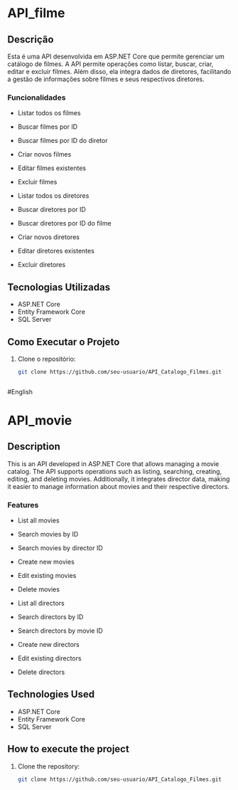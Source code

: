 # API_filme

## Descrição

Esta é uma API desenvolvida em ASP.NET Core que permite gerenciar um catálogo de filmes. A API permite operações como listar, buscar, criar, editar e excluir filmes. Além disso, ela integra dados de diretores, facilitando a gestão de informações sobre filmes e seus respectivos diretores.

### Funcionalidades

- Listar todos os filmes
- Buscar filmes por ID
- Buscar filmes por ID do diretor
- Criar novos filmes
- Editar filmes existentes
- Excluir filmes

- Listar todos os diretores
- Buscar diretores por ID
- Buscar diretores por ID do filme
- Criar novos diretores
- Editar diretores existentes
- Excluir diretores

## Tecnologias Utilizadas

- ASP.NET Core
- Entity Framework Core
- SQL Server

## Como Executar o Projeto

1. Clone o repositório:
   ```bash
   git clone https://github.com/seu-usuario/API_Catalogo_Filmes.git



#English

# API_movie

## Description

This is an API developed in ASP.NET Core that allows managing a movie catalog. The API supports operations such as listing, searching, creating, editing, and deleting movies. Additionally, it integrates director data, making it easier to manage information about movies and their respective directors.

### Features

- List all movies
- Search movies by ID
- Search movies by director ID
- Create new movies
- Edit existing movies
- Delete movies

- List all directors
- Search directors by ID
- Search directors by movie ID
- Create new directors
- Edit existing directors
- Delete directors

## Technologies Used

- ASP.NET Core
- Entity Framework Core
- SQL Server

## How to execute the project

1. Clone the repository:
   ```bash
   git clone https://github.com/seu-usuario/API_Catalogo_Filmes.git
